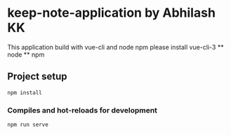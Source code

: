 # keep-note-application by Abhilash KK
This application build with vue-cli and node npm
please install vue-cli-3
** node
** npm


## Project setup
```
npm install
```

### Compiles and hot-reloads for development
```
npm run serve
```

